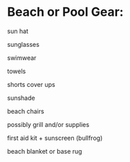 Beach or Pool Gear:
===================

sun hat

sunglasses

swimwear

towels

shorts cover ups

sunshade 

beach chairs

possibly grill and/or supplies

first aid kit + sunscreen (bullfrog)

beach blanket or base rug

